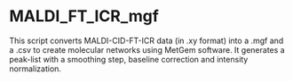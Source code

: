 # MALDI_FT_ICR_mgf
This script converts MALDI-CID-FT-ICR data (in .xy format) into a .mgf and a .csv to create molecular networks using MetGem software.
It generates a peak-list with a smoothing step, baseline correction and intensity normalization.
